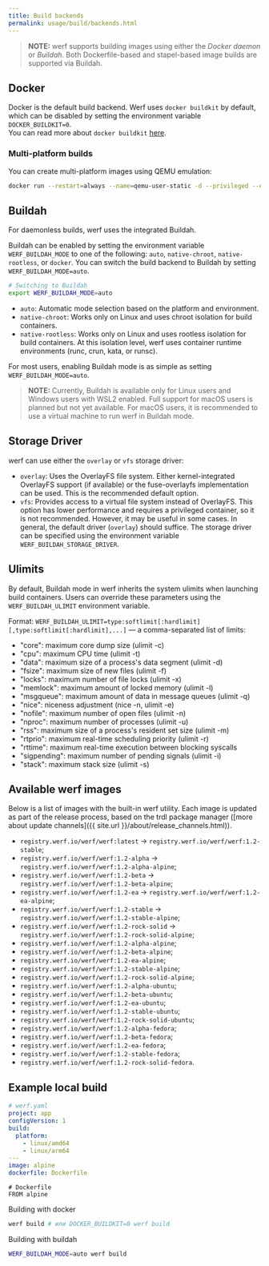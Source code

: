 ```yaml
---
title: Build backends
permalink: usage/build/backends.html
---
```


> **NOTE:** werf supports building images using either the _Docker daemon_ or _Buildah_. Both Dockerfile-based and stapel-based image builds are supported via Buildah.

## Docker

Docker is the default build backend. Werf uses `docker buildkit` by default, which can be disabled by setting the environment variable `DOCKER_BUILDKIT=0`.  
You can read more about `docker buildkit` [here](https://docs.docker.com/build/buildkit/).

### Multi-platform builds

You can create multi-platform images using QEMU emulation:

```bash
docker run --restart=always --name=qemu-user-static -d --privileged --entrypoint=/bin/sh multiarch/qemu-user-static -c "/register --reset -p yes && tail -f /dev/null"
```

## Buildah

For daemonless builds, werf uses the integrated Buildah.

Buildah can be enabled by setting the environment variable `WERF_BUILDAH_MODE` to one of the following: `auto`, `native-chroot`, `native-rootless`, or `docker`.
You can switch the build backend to Buildah by setting `WERF_BUILDAH_MODE=auto`.

```bash
# Switching to Buildah
export WERF_BUILDAH_MODE=auto
```

* `auto`: Automatic mode selection based on the platform and environment.
* `native-chroot`: Works only on Linux and uses chroot isolation for build containers.
* `native-rootless`: Works only on Linux and uses rootless isolation for build containers. At this isolation level, werf uses container runtime environments (runc, crun, kata, or runsc).

For most users, enabling Buildah mode is as simple as setting `WERF_BUILDAH_MODE=auto`.

> **NOTE:** Currently, Buildah is available only for Linux users and Windows users with WSL2 enabled. Full support for macOS users is planned but not yet available. For macOS users, it is recommended to use a virtual machine to run werf in Buildah mode.

## Storage Driver

werf can use either the `overlay` or `vfs` storage driver:

* `overlay`: Uses the OverlayFS file system. Either kernel-integrated OverlayFS support (if available) or the fuse-overlayfs implementation can be used. This is the recommended default option.
* `vfs`: Provides access to a virtual file system instead of OverlayFS. This option has lower performance and requires a privileged container, so it is not recommended. However, it may be useful in some cases.
In general, the default driver (`overlay`) should suffice. The storage driver can be specified using the environment variable `WERF_BUILDAH_STORAGE_DRIVER`.

## Ulimits

By default, Buildah mode in werf inherits the system ulimits when launching build containers. Users can override these parameters using the `WERF_BUILDAH_ULIMIT` environment variable.

Format: `WERF_BUILDAH_ULIMIT=type:softlimit[:hardlimit][,type:softlimit[:hardlimit],...]` — a comma-separated list of limits:

* "core": maximum core dump size (ulimit -c)
* "cpu": maximum CPU time (ulimit -t)
* "data": maximum size of a process's data segment (ulimit -d)
* "fsize": maximum size of new files (ulimit -f)
* "locks": maximum number of file locks (ulimit -x)
* "memlock": maximum amount of locked memory (ulimit -l)
* "msgqueue": maximum amount of data in message queues (ulimit -q)
* "nice": niceness adjustment (nice -n, ulimit -e)
* "nofile": maximum number of open files (ulimit -n)
* "nproc": maximum number of processes (ulimit -u)
* "rss": maximum size of a process's resident set size (ulimit -m)
* "rtprio": maximum real-time scheduling priority (ulimit -r)
* "rttime": maximum real-time execution between blocking syscalls
* "sigpending": maximum number of pending signals (ulimit -i)
* "stack": maximum stack size (ulimit -s)

## Available werf images

Below is a list of images with the built-in werf utility. Each image is updated as part of the release process, based on the trdl package manager ([more about update channels]({{ site.url }}/about/release_channels.html)).

* `registry.werf.io/werf/werf:latest` -> `registry.werf.io/werf/werf:1.2-stable`;
* `registry.werf.io/werf/werf:1.2-alpha` -> `registry.werf.io/werf/werf:1.2-alpha-alpine`;
* `registry.werf.io/werf/werf:1.2-beta` -> `registry.werf.io/werf/werf:1.2-beta-alpine`;
* `registry.werf.io/werf/werf:1.2-ea` -> `registry.werf.io/werf/werf:1.2-ea-alpine`;
* `registry.werf.io/werf/werf:1.2-stable` -> `registry.werf.io/werf/werf:1.2-stable-alpine`;
* `registry.werf.io/werf/werf:1.2-rock-solid` -> `registry.werf.io/werf/werf:1.2-rock-solid-alpine`;
* `registry.werf.io/werf/werf:1.2-alpha-alpine`;
* `registry.werf.io/werf/werf:1.2-beta-alpine`;
* `registry.werf.io/werf/werf:1.2-ea-alpine`;
* `registry.werf.io/werf/werf:1.2-stable-alpine`;
* `registry.werf.io/werf/werf:1.2-rock-solid-alpine`;
* `registry.werf.io/werf/werf:1.2-alpha-ubuntu`;
* `registry.werf.io/werf/werf:1.2-beta-ubuntu`;
* `registry.werf.io/werf/werf:1.2-ea-ubuntu`;
* `registry.werf.io/werf/werf:1.2-stable-ubuntu`;
* `registry.werf.io/werf/werf:1.2-rock-solid-ubuntu`;
* `registry.werf.io/werf/werf:1.2-alpha-fedora`;
* `registry.werf.io/werf/werf:1.2-beta-fedora`;
* `registry.werf.io/werf/werf:1.2-ea-fedora`;
* `registry.werf.io/werf/werf:1.2-stable-fedora`;
* `registry.werf.io/werf/werf:1.2-rock-solid-fedora`.

## Example local build

```yaml
# werf.yaml
project: app
configVersion: 1
build:
  platform:
    - linux/amd64
    - linux/arm64
---
image: alpine
dockerfile: Dockerfile
```

```
# Dockerfile
FROM alpine
```
Building with docker

```bash
werf build # или DOCKER_BUILDKIT=0 werf build
```

Building with buildah

```bash
WERF_BUILDAH_MODE=auto werf build
```

